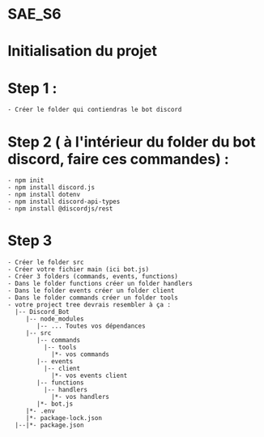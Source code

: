 # SAE_S6

# Initialisation du projet
  # Step 1 : 
    - Créer le folder qui contiendras le bot discord
    
  # Step 2 ( à l'intérieur du folder du bot discord, faire ces commandes) : 
    - npm init
    - npm install discord.js
    - npm install dotenv
    - npm install discord-api-types
    - npm install @discordjs/rest

  # Step 3 
    - Créer le folder src 
    - Créer votre fichier main (ici bot.js)
    - Créer 3 folders (commands, events, functions)
    - Dans le folder functions créer un folder handlers
    - Dans le folder events créer un folder client
    - Dans le folder commands créer un folder tools
    - votre project tree devrais resembler à ça : 
      |-- Discord_Bot
         |-- node_modules
            |-- ... Toutes vos dépendances
         |-- src
            |-- commands
              |-- tools
                |*- vos commands
            |-- events
              |-- client
                |*- vos events client
            |-- functions
              |-- handlers
                |*- vos handlers
            |*- bot.js
         |*- .env
         |*- package-lock.json
      |--|*- package.json  



  
  

